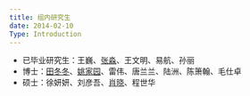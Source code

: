 ```yaml
---
title: 组内研究生
date: 2014-02-10
Type: Introduction
---
```

- 已毕业研究生：王巍、[张淼](https://sites.google.com/site/seismzhang/)、王文明、易航、孙丽
- 博士：[田冬冬](http://home.ustc.edu.cn/~dongzhi/)、[姚家园](http://home.ustc.edu.cn/~kakayao/)、雷伟、唐兰兰、陆洲、陈箫翰、毛仕卓
- 硕士：徐妍妍、刘彦吾、[肖晓](http://home.ustc.edu.cn/~xiaox17/)、程世华
